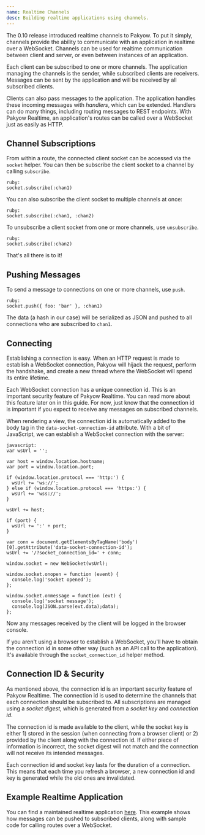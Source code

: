 ```yaml
---
name: Realtime Channels
desc: Building realtime applications using channels.
---
```


The 0.10 release introduced realtime channels to Pakyow. To put it simply,
channels provide the ability to communicate with an application in realtime over
a WebSocket. Channels can be used for realtime communication between client and
server, or even between instances of an application.

Each client can be subscribed to one or more channels. The application managing
the channels is the sender, while subscribed clients are receivers. Messages can
be sent by the application and will be received by all subscribed clients.

Clients can also pass messages to the application. The application handles these
incoming messages with *handlers*, which can be extended. Handlers can do many
things, including routing messages to REST endpoints. With Pakyow Realtime, an
application's routes can be called over a WebSocket just as easily as HTTP.

## Channel Subscriptions

From within a route, the connected client socket can be accessed via the 
`socket` helper. You can then be subscribe the client socket to a channel by
calling `subscribe`.

    ruby:
    socket.subscribe(:chan1)

You can also subscribe the client socket to multiple channels at once:

    ruby:
    socket.subscribe(:chan1, :chan2)

To unsubscribe a client socket from one or more channels, use `unsubscribe`.

    ruby:
    socket.subscribe(:chan2)

That's all there is to it!

## Pushing Messages

To send a message to connections on one or more channels, use `push`.

    ruby:
    socket.push({ foo: 'bar' }, :chan1)

The data (a hash in our case) will be serialized as JSON and pushed to all
connections who are subscribed to `chan1`.

## Connecting

Establishing a connection is easy. When an HTTP request is made to establish a
WebSocket connection, Pakyow will hijack the request, perform the handshake, and
create a new thread where the WebSocket will spend its entire lifetime.

Each WebSocket connection has a unique connection id. This is an important
security feature of Pakyow Realtime. You can read more about this feature later
on in this guide. For now, just know that the connection id is important if you
expect to receive any messages on subscribed channels.

When rendering a view, the connection id is automatically added to the body tag
in the `data-socket-connection-id` attribute. With a bit of JavaScript, we can
establish a WebSocket connection with the server:

    javascript:
    var wsUrl = '';

    var host = window.location.hostname;
    var port = window.location.port;

    if (window.location.protocol === 'http:') {
      wsUrl += 'ws://';
    } else if (window.location.protocol === 'https:') {
      wsUrl += 'wss://';
    }

    wsUrl += host;

    if (port) {
      wsUrl += ':' + port;
    }

    var conn = document.getElementsByTagName('body')[0].getAttribute('data-socket-connection-id');
    wsUrl += '/?socket_connection_id=' + conn;

    window.socket = new WebSocket(wsUrl);

    window.socket.onopen = function (event) {
      console.log('socket opened');
    };

    window.socket.onmessage = function (evt) {
      console.log('socket message');
      console.log(JSON.parse(evt.data);data);
    };

Now any messages received by the client will be logged in the browser console.

If you aren't using a browser to establish a WebSocket, you'll have to obtain
the connection id in some other way (such as an API call to the application).
It's available through the `socket_connection_id` helper method.

## Connection ID &amp; Security

As mentioned above, the connection id is an important security feature of Pakyow
Realtime. The connection id is used to determine the channels that each connection
should be subscribed to. All subscriptions are managed using a *socket digest*,
which is generated from a *socket key* and *connection id*.

The connection id is made available to the client, while the socket key is
either 1) stored in the session (when connecting from a browser client) or 2)
provided by the client along with the connection id. If either piece of
information is incorrect, the socket digest will not match and the connection
will not receive its intended messages.

Each connection id and socket key lasts for the duration of a connection. This
means that each time you refresh a browser, a new connection id and key is
generated while the old ones are invalidated.

## Example Realtime Application

You can find a maintained realtime application
[here](https://github.com/bryanp/pakyow-example-realtime). This example shows
how messages can be pushed to subscribed clients, along with sample code for
calling routes over a WebSocket.

